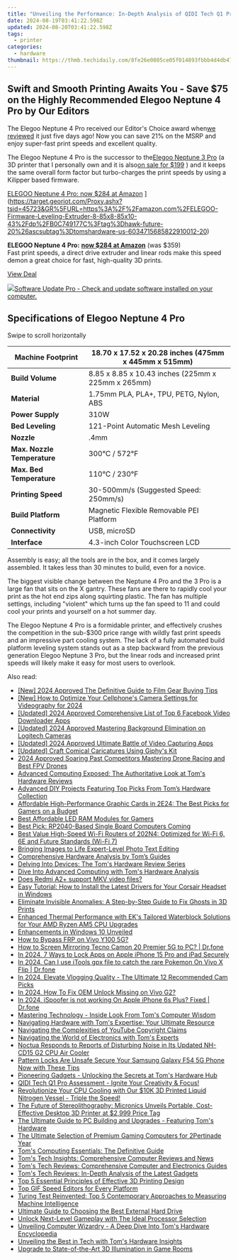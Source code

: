```yaml
---
title: "Unveiling the Performance: In-Depth Analysis of QIDI Tech Q1 Pro Audio Equipment"
date: 2024-08-19T03:41:22.598Z
updated: 2024-08-20T03:41:22.598Z
tags:
  - printer
categories:
  - hardware
thumbnail: https://thmb.techidaily.com/8fe26e0805ce05f014893fbbb4d4db477ab6f4023c6f698c9064238804be4852.jpg
---
```


## Swift and Smooth Printing Awaits You - Save $75 on the Highly Recommended Elegoo Neptune 4 Pro by Our Editors

The Elegoo Neptune 4 Pro received our Editor's Choice award when[we reviewed](https://www.tomshardware.com/reviews/elegoo-neptune-4-pro-3d-printer-review) it just five days ago! Now you can save 21% on the MSRP and enjoy super-fast print speeds and excellent quality.

 The Elegoo Neptune 4 Pro is the successor to the[Elegoo Neptune 3 Pro](https://www.tomshardware.com/reviews/elegoo-neptune-3-pro) (a 3D printer that I personally own and it is also[on sale for $199](https://target.georiot.com/Proxy.ashx?tsid=45723&GR%5FURL=https%3A%2F%2Famazon.com%2FELEGOO-Leveling-Dual-Gear-Removable-Capacitive%2Fdp%2FB0BJCQ59JS%3Fth%3D1%26tag%3Dhawk-future-20%26ascsubtag%3Dtomshardware-us-1855868188344193930-20) ) and it keeps the same overall form factor but turbo-charges the print speeds by using a Kilipper based firmware.

[ELEGOO Neptune 4 Pro: now $284 at Amazon](https://cdn.mos.cms.futurecdn.net/9zSdxpVwnL9hrRdNioy7Wh-200-100.jpg "ELEGOO Neptune 4 Pro: now $284 at Amazon") ](https://target.georiot.com/Proxy.ashx?tsid=45723&GR%5FURL=https%3A%2F%2Famazon.com%2FELEGOO-Firmware-Leveling-Extruder-8-85x8-85x10-43%2Fdp%2FB0C749177C%3Ftag%3Dhawk-future-20%26ascsubtag%3Dtomshardware-us-6034715685822910012-20)

**ELEGOO Neptune 4 Pro:** [**now $284 at Amazon**](https://target.georiot.com/Proxy.ashx?tsid=45723&GR%5FURL=https%3A%2F%2Famazon.com%2FELEGOO-Firmware-Leveling-Extruder-8-85x8-85x10-43%2Fdp%2FB0C749177C%3Ftag%3Dhawk-future-20%26ascsubtag%3Dtomshardware-us-8848727584626206515-20) (was $359)  
 Fast print speeds, a direct drive extruder and linear rods make this speed demon a great choice for fast, high-quality 3D prints.

[View Deal](https://target.georiot.com/Proxy.ashx?tsid=45723&GR%5FURL=https%3A%2F%2Famazon.com%2FELEGOO-Firmware-Leveling-Extruder-8-85x8-85x10-43%2Fdp%2FB0C749177C%3Ftag%3Dhawk-future-20%26ascsubtag%3Dtomshardware-us-6034715685822910012-20)

<!-- affiliate ads begin -->
<a href="https://order.glarysoft.com/order/checkout.php?PRODS=4691139&QTY=1&AFFILIATE=108875&CART=1"><img src="https://secure.avangate.com/images/merchant/6734fa703f6633ab896eecbdfad8953a/products/SU-200-1.png" border="0">Software Update Pro - Check and update software installed on your computer. </a>
<!-- affiliate ads end -->
## Specifications of Elegoo Neptune 4 Pro

 Swipe to scroll horizontally

| **Machine Footprint**       | 18.70 x 17.52 x 20.28 inches (475mm x 445mm x 515mm) |
| --------------------------- | ---------------------------------------------------- |
| **Build Volume**            | 8.85 x 8.85 x 10.43 inches (225mm x 225mm x 265mm)   |
| **Material**                | 1.75mm PLA, PLA+, TPU, PETG, Nylon, ABS              |
| **Power Supply**            | 310W                                                 |
| **Bed Leveling**            | 121-Point Automatic Mesh Leveling                    |
| **Nozzle**                  | .4mm                                                 |
| **Max. Nozzle Temperature** | 300°C / 572°F                                        |
| **Max. Bed Temperature**    | 110°C / 230°F                                        |
| **Printing Speed**          | 30-500mm/s (Suggested Speed: 250mm/s)                |
| **Build Platform**          | Magnetic Flexible Removable PEI Platform             |
| **Connectivity**            | USB, microSD                                         |
| **Interface**               | 4.3-inch Color Touchscreen LCD                       |

 Assembly is easy; all the tools are in the box, and it comes largely assembled. It takes less than 30 minutes to build, even for a novice.

 The biggest visible change between the Neptune 4 Pro and the 3 Pro is a large fan that sits on the X gantry. These fans are there to rapidly cool your print as the hot end zips along squirting plastic. The fan has multiple settings, including "violent" which turns up the fan speed to 11 and could cool your prints and yourself on a hot summer day.

 The Elegoo Neptune 4 Pro is a formidable printer, and effectively crushes the competition in the sub-$300 price range with wildly fast print speeds and an impressive part cooling system. The lack of a fully automated build platform leveling system stands out as a step backward from the previous generation Elegoo Neptune 3 Pro, but the linear rods and increased print speeds will likely make it easy for most users to overlook.


<ins class="adsbygoogle"
     style="display:block"
     data-ad-format="autorelaxed"
     data-ad-client="ca-pub-7571918770474297"
     data-ad-slot="1223367746"></ins>



<ins class="adsbygoogle"
     style="display:block"
     data-ad-client="ca-pub-7571918770474297"
     data-ad-slot="8358498916"
     data-ad-format="auto"
     data-full-width-responsive="true"></ins>

<span class="atpl-alsoreadstyle">Also read:</span>
<div><ul>
<li><a href="https://youtube-web.techidaily.com/024-approved-the-definitive-guide-to-film-gear-buying-tips/"><u>[New] 2024 Approved  The Definitive Guide to Film Gear Buying Tips</u></a></li>
<li><a href="https://screen-mirroring-recording.techidaily.com/new-how-to-optimize-your-cellphones-camera-settings-for-videography-for-2024/"><u>[New] How to Optimize Your Cellphone's Camera Settings for Videography for 2024</u></a></li>
<li><a href="https://facebook-video-files.techidaily.com/updated-2024-approved-comprehensive-list-of-top-6-facebook-video-downloader-apps/"><u>[Updated] 2024 Approved  Comprehensive List of Top 6 Facebook Video Downloader Apps</u></a></li>
<li><a href="https://desktop-recording.techidaily.com/updated-2024-approved-mastering-background-elimination-on-logitech-cameras/"><u>[Updated] 2024 Approved  Mastering Background Elimination on Logitech Cameras</u></a></li>
<li><a href="https://video-capture.techidaily.com/updated-2024-approved-ultimate-battle-of-video-capturing-apps/"><u>[Updated] 2024 Approved  Ultimate Battle of Video Capturing Apps</u></a></li>
<li><a href="https://extra-information.techidaily.com/updated-craft-comical-caricatures-using-giphys-kit/"><u>[Updated] Craft Comical Caricatures Using Giphy's Kit</u></a></li>
<li><a href="https://fox-access.techidaily.com/2024-approved-soaring-past-competitors-mastering-drone-racing-and-best-fpv-drones/"><u>2024 Approved  Soaring Past Competitors  Mastering Drone Racing and Best FPV Drones</u></a></li>
<li><a href="https://hardware-tips.techidaily.com/advanced-computing-exposed-the-authoritative-look-at-toms-hardware-reviews/"><u>Advanced Computing Exposed: The Authoritative Look at Tom's Hardware Reviews</u></a></li>
<li><a href="https://hardware-tips.techidaily.com/advanced-diy-projects-featuring-top-picks-from-toms-hardware-collection/"><u>Advanced DIY Projects Featuring Top Picks From Tom’s Hardware Collection</u></a></li>
<li><a href="https://hardware-tips.techidaily.com/affordable-high-performance-graphic-cards-in-2e24-the-best-picks-for-gamers-on-a-budget/"><u>Affordable High-Performance Graphic Cards in 2E24: The Best Picks for Gamers on a Budget</u></a></li>
<li><a href="https://hardware-tips.techidaily.com/best-affordable-led-ram-modules-for-gamers/"><u>Best Affordable LED RAM Modules for Gamers</u></a></li>
<li><a href="https://hardware-tips.techidaily.com/best-pick-rp2040-based-single-board-computers-coming/"><u>Best Pick: RP2040-Based Single Board Computers Coming</u></a></li>
<li><a href="https://hardware-tips.techidaily.com/best-value-high-speed-wi-fi-routers-of-202n4-optimized-for-wi-fi-6-6e-and-future-standards-wi-fi-7/"><u>Best Value High-Speed Wi-Fi Routers of 202N4: Optimized for Wi-Fi 6, 6E and Future Standards (Wi-Fi 7)</u></a></li>
<li><a href="https://extra-tips.techidaily.com/bringing-images-to-life-expert-level-photo-text-editing/"><u>Bringing Images to Life  Expert-Level Photo Text Editing</u></a></li>
<li><a href="https://hardware-tips.techidaily.com/comprehensive-hardware-analysis-by-toms-guides/"><u>Comprehensive Hardware Analysis by Tom’s Guides</u></a></li>
<li><a href="https://hardware-tips.techidaily.com/delving-into-devices-the-toms-hardware-review-series/"><u>Delving Into Devices: The Tom's Hardware Review Series</u></a></li>
<li><a href="https://hardware-tips.techidaily.com/dive-into-advanced-computing-with-toms-hardware-analysis/"><u>Dive Into Advanced Computing with Tom's Hardware Analysis</u></a></li>
<li><a href="https://phone-solutions.techidaily.com/does-redmi-a2plus-support-mkv-video-files-by-aiseesoft-video-converter-play-mkv-on-android/"><u>Does Redmi A2+ support MKV video files?</u></a></li>
<li><a href="https://win-dash.techidaily.com/easy-tutorial-how-to-install-the-latest-drivers-for-your-corsair-headset-in-windows/"><u>Easy Tutorial: How to Install the Latest Drivers for Your Corsair Headset in Windows</u></a></li>
<li><a href="https://hardware-tips.techidaily.com/eliminate-invisible-anomalies-a-step-by-step-guide-to-fix-ghosts-in-3d-prints/"><u>Eliminate Invisible Anomalies: A Step-by-Step Guide to Fix Ghosts in 3D Prints</u></a></li>
<li><a href="https://hardware-tips.techidaily.com/enhanced-thermal-performance-with-eks-tailored-waterblock-solutions-for-your-amd-ryzen-am5-cpu-upgrades/"><u>Enhanced Thermal Performance with EK's Tailored Waterblock Solutions for Your AMD Ryzen AM5 CPU Upgrades</u></a></li>
<li><a href="https://extra-resources.techidaily.com/enhancements-in-windows-10-unveiled/"><u>Enhancements in Windows 10 Unveiled</u></a></li>
<li><a href="https://bypass-frp.techidaily.com/how-to-bypass-frp-on-vivo-y100-5g-by-drfone-android/"><u>How to Bypass FRP on Vivo Y100 5G?</u></a></li>
<li><a href="https://screen-mirror.techidaily.com/how-to-screen-mirroring-tecno-camon-20-premier-5g-to-pc-drfone-by-drfone-android/"><u>How to Screen Mirroring Tecno Camon 20 Premier 5G to PC? | Dr.fone</u></a></li>
<li><a href="https://ios-unlock.techidaily.com/in-2024-7-ways-to-lock-apps-on-apple-iphone-15-pro-and-ipad-securely-by-drfone-ios/"><u>In 2024, 7 Ways to Lock Apps on Apple iPhone 15 Pro and iPad Securely</u></a></li>
<li><a href="https://change-location.techidaily.com/in-2024-can-i-use-itools-gpx-file-to-catch-the-rare-pokemon-on-vivo-x-flip-drfone-by-drfone-virtual-android/"><u>In 2024, Can I use iTools gpx file to catch the rare Pokemon On Vivo X Flip | Dr.fone</u></a></li>
<li><a href="https://youtube-data.techidaily.com/24-elevate-vlogging-quality-the-ultimate-12-recommended-cam-picks/"><u>In 2024, Elevate Vlogging Quality - The Ultimate 12 Recommended Cam Picks</u></a></li>
<li><a href="https://unlock-android.techidaily.com/in-2024-how-to-fix-oem-unlock-missing-on-vivo-g2-by-drfone-android/"><u>In 2024, How To Fix OEM Unlock Missing on Vivo G2?</u></a></li>
<li><a href="https://phone-solutions.techidaily.com/in-2024-ispoofer-is-not-working-on-apple-iphone-6s-plus-fixed-drfone-by-drfone-virtual-ios/"><u>In 2024, iSpoofer is not working On Apple iPhone 6s Plus? Fixed | Dr.fone</u></a></li>
<li><a href="https://hardware-tips.techidaily.com/mastering-technology-inside-look-from-toms-computer-wisdom/"><u>Mastering Technology - Inside Look From Tom's Computer Wisdom</u></a></li>
<li><a href="https://hardware-tips.techidaily.com/navigating-hardware-with-toms-expertise-your-ultimate-resource/"><u>Navigating Hardware with Tom's Expertise: Your Ultimate Resource</u></a></li>
<li><a href="https://youtube-clips.techidaily.com/navigating-the-complexities-of-youtube-copyright-claims/"><u>Navigating the Complexities of YouTube Copyright Claims</u></a></li>
<li><a href="https://hardware-tips.techidaily.com/navigating-the-world-of-electronics-with-toms-experts/"><u>Navigating the World of Electronics with Tom's Experts</u></a></li>
<li><a href="https://hardware-tips.techidaily.com/noctua-responds-to-reports-of-disturbing-noise-in-its-updated-nh-cd15-g2-cpu-air-cooler/"><u>Noctua Responds to Reports of Disturbing Noise in Its Updated NH-CD15 G2 CPU Air Cooler</u></a></li>
<li><a href="https://android-unlock.techidaily.com/pattern-locks-are-unsafe-secure-your-samsung-galaxy-f54-5g-phone-now-with-these-tips-by-drfone-android/"><u>Pattern Locks Are Unsafe Secure Your Samsung Galaxy F54 5G Phone Now with These Tips</u></a></li>
<li><a href="https://hardware-tips.techidaily.com/pioneering-gadgets-unlocking-the-secrets-at-toms-hardware-hub/"><u>Pioneering Gadgets - Unlocking the Secrets at Tom's Hardware Hub</u></a></li>
<li><a href="https://hardware-tips.techidaily.com/qidi-tech-q1-pro-assessment-ignite-your-creativity-and-focus/"><u>QIDI Tech Q1 Pro Assessment - Ignite Your Creativity & Focus!</u></a></li>
<li><a href="https://hardware-tips.techidaily.com/1723175709133-revolutionize-your-cpu-cooling-with-our-10k-3d-printed-liquid-nitrogen-vessel-triple-the-speed/"><u>Revolutionize Your CPU Cooling with Our $10K 3D Printed Liquid Nitrogen Vessel - Triple the Speed!</u></a></li>
<li><a href="https://hardware-tips.techidaily.com/the-future-of-stereolithography-micronics-unveils-portable-cost-effective-desktop-3d-printer-at-2999-price-tag/"><u>The Future of Stereolithography: Micronics Unveils Portable, Cost-Effective Desktop 3D Printer at $2,999 Price Tag</u></a></li>
<li><a href="https://hardware-tips.techidaily.com/the-ultimate-guide-to-pc-building-and-upgrades-featuring-toms-hardware/"><u>The Ultimate Guide to PC Building and Upgrades - Featuring Tom's Hardware</u></a></li>
<li><a href="https://hardware-tips.techidaily.com/the-ultimate-selection-of-premium-gaming-computers-for-2pertinade-year/"><u>The Ultimate Selection of Premium Gaming Computers for 2Pertinade Year</u></a></li>
<li><a href="https://hardware-tips.techidaily.com/toms-computing-essentials-the-definitive-guide/"><u>Tom's Computing Essentials: The Definitive Guide</u></a></li>
<li><a href="https://hardware-tips.techidaily.com/toms-tech-insights-comprehensive-computer-reviews-and-news/"><u>Tom's Tech Insights: Comprehensive Computer Reviews and News</u></a></li>
<li><a href="https://hardware-tips.techidaily.com/toms-tech-reviews-comprehensive-computer-and-electronics-guides/"><u>Tom's Tech Reviews: Comprehensive Computer and Electronics Guides</u></a></li>
<li><a href="https://hardware-tips.techidaily.com/toms-tech-reviews-in-depth-analysis-of-the-latest-gadgets/"><u>Tom's Tech Reviews: In-Depth Analysis of the Latest Gadgets</u></a></li>
<li><a href="https://hardware-tips.techidaily.com/top-5-essential-principles-of-effective-3d-printing-design/"><u>Top 5 Essential Principles of Effective 3D Printing Design</u></a></li>
<li><a href="https://ai-vdieo-software.techidaily.com/top-gif-speed-editors-for-every-platform/"><u>Top GIF Speed Editors for Every Platform</u></a></li>
<li><a href="https://tech-haven.techidaily.com/turing-test-reinvented-top-5-contemporary-approaches-to-measuring-machine-intelligence/"><u>Turing Test Reinvented: Top 5 Contemporary Approaches to Measuring Machine Intelligence</u></a></li>
<li><a href="https://hardware-tips.techidaily.com/ultimate-guide-to-choosing-the-best-external-hard-drive/"><u>Ultimate Guide to Choosing the Best External Hard Drive</u></a></li>
<li><a href="https://hardware-tips.techidaily.com/unlock-next-level-gameplay-with-the-ideal-processor-selection/"><u>Unlock Next-Level Gameplay with The Ideal Processor Selection</u></a></li>
<li><a href="https://hardware-tips.techidaily.com/unveiling-computer-wizardry-a-deep-dive-into-toms-hardware-encyclopedia/"><u>Unveiling Computer Wizardry - A Deep Dive Into Tom's Hardware Encyclopedia</u></a></li>
<li><a href="https://hardware-tips.techidaily.com/unveiling-the-best-in-tech-with-toms-hardware-insights/"><u>Unveiling the Best in Tech with Tom's Hardware Insights</u></a></li>
<li><a href="https://games-able.techidaily.com/upgrade-to-state-of-the-art-3d-illumination-in-game-rooms/"><u>Upgrade to State-of-the-Art 3D Illumination in Game Rooms</u></a></li>
</ul></div>
